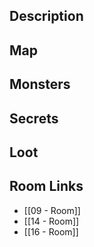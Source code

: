 
## Description

## Map

## Monsters

## Secrets

## Loot

## Room Links

*  [[09 - Room]]
*  [[14 - Room]]
*  [[16 - Room]]